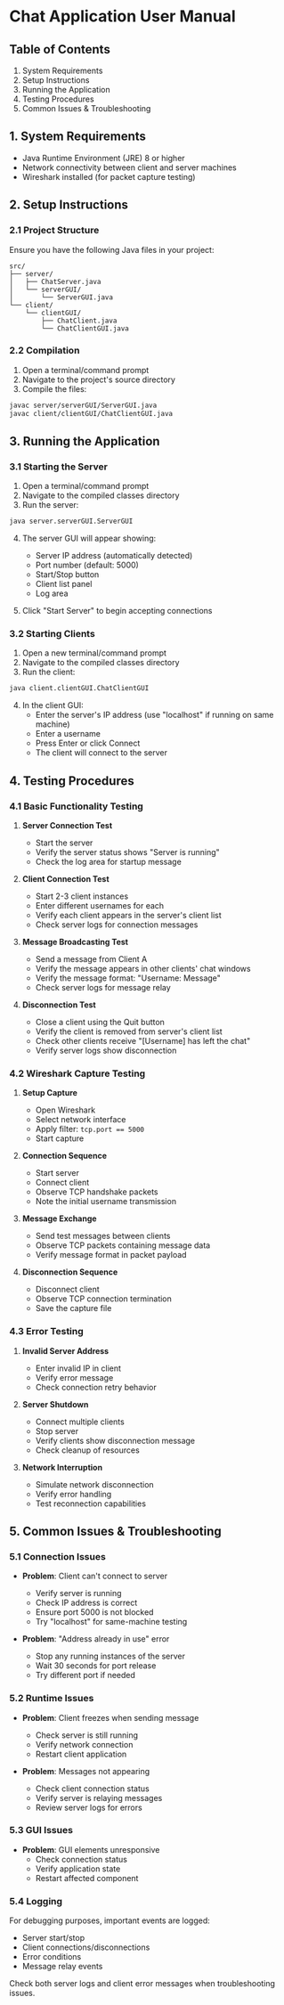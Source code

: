 # Chat Application User Manual
## Table of Contents
1. System Requirements
2. Setup Instructions
3. Running the Application
4. Testing Procedures
5. Common Issues & Troubleshooting

## 1. System Requirements
- Java Runtime Environment (JRE) 8 or higher
- Network connectivity between client and server machines
- Wireshark installed (for packet capture testing)

## 2. Setup Instructions

### 2.1 Project Structure
Ensure you have the following Java files in your project:
```
src/
├── server/
│   ├── ChatServer.java
│   └── serverGUI/
│       └── ServerGUI.java
└── client/
    └── clientGUI/
        ├── ChatClient.java
        └── ChatClientGUI.java
```

### 2.2 Compilation
1. Open a terminal/command prompt
2. Navigate to the project's source directory
3. Compile the files:
```bash
javac server/serverGUI/ServerGUI.java
javac client/clientGUI/ChatClientGUI.java
```

## 3. Running the Application

### 3.1 Starting the Server
1. Open a terminal/command prompt
2. Navigate to the compiled classes directory
3. Run the server:
```bash
java server.serverGUI.ServerGUI
```
4. The server GUI will appear showing:
   - Server IP address (automatically detected)
   - Port number (default: 5000)
   - Start/Stop button
   - Client list panel
   - Log area

5. Click "Start Server" to begin accepting connections

### 3.2 Starting Clients
1. Open a new terminal/command prompt
2. Navigate to the compiled classes directory
3. Run the client:
```bash
java client.clientGUI.ChatClientGUI
```
4. In the client GUI:
   - Enter the server's IP address (use "localhost" if running on same machine)
   - Enter a username
   - Press Enter or click Connect
   - The client will connect to the server

## 4. Testing Procedures

### 4.1 Basic Functionality Testing
1. **Server Connection Test**
   - Start the server
   - Verify the server status shows "Server is running"
   - Check the log area for startup message

2. **Client Connection Test**
   - Start 2-3 client instances
   - Enter different usernames for each
   - Verify each client appears in the server's client list
   - Check server logs for connection messages

3. **Message Broadcasting Test**
   - Send a message from Client A
   - Verify the message appears in other clients' chat windows
   - Verify the message format: "Username: Message"
   - Check server logs for message relay

4. **Disconnection Test**
   - Close a client using the Quit button
   - Verify the client is removed from server's client list
   - Check other clients receive "[Username] has left the chat"
   - Verify server logs show disconnection

### 4.2 Wireshark Capture Testing

1. **Setup Capture**
   - Open Wireshark
   - Select network interface
   - Apply filter: `tcp.port == 5000`
   - Start capture

2. **Connection Sequence**
   - Start server
   - Connect client
   - Observe TCP handshake packets
   - Note the initial username transmission

3. **Message Exchange**
   - Send test messages between clients
   - Observe TCP packets containing message data
   - Verify message format in packet payload

4. **Disconnection Sequence**
   - Disconnect client
   - Observe TCP connection termination
   - Save the capture file

### 4.3 Error Testing
1. **Invalid Server Address**
   - Enter invalid IP in client
   - Verify error message
   - Check connection retry behavior

2. **Server Shutdown**
   - Connect multiple clients
   - Stop server
   - Verify clients show disconnection message
   - Check cleanup of resources

3. **Network Interruption**
   - Simulate network disconnection
   - Verify error handling
   - Test reconnection capabilities

## 5. Common Issues & Troubleshooting

### 5.1 Connection Issues
- **Problem**: Client can't connect to server
  - Verify server is running
  - Check IP address is correct
  - Ensure port 5000 is not blocked
  - Try "localhost" for same-machine testing

- **Problem**: "Address already in use" error
  - Stop any running instances of the server
  - Wait 30 seconds for port release
  - Try different port if needed

### 5.2 Runtime Issues
- **Problem**: Client freezes when sending message
  - Check server is still running
  - Verify network connection
  - Restart client application

- **Problem**: Messages not appearing
  - Check client connection status
  - Verify server is relaying messages
  - Review server logs for errors

### 5.3 GUI Issues
- **Problem**: GUI elements unresponsive
  - Check connection status
  - Verify application state
  - Restart affected component

### 5.4 Logging
For debugging purposes, important events are logged:
- Server start/stop
- Client connections/disconnections
- Error conditions
- Message relay events

Check both server logs and client error messages when troubleshooting issues.